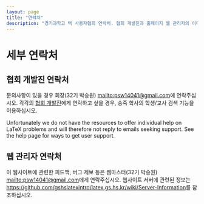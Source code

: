 ```yaml
---
layout: page
title: "연락처"
description: "경기과학고 텍 사용자협회 연락처. 협회 개발진과 홈페이지 웹 관리자의 이메일 주소."
---
```


# 세부 연락처

## 협회 개발진 연락처

문의사항이 있을 경우 회장(32기 박승원) <mailto:psw14041@gmail.com>에 연락주십시오. 각각의 [협회 개발진]({{site.baseurl}}/참여/)에게 연락하고 싶을 경우, 송죽 학사의 학생/교사 검색 기능을 이용하십시오.


Unfortunately we do not have the resources to offer individual help on LaTeX problems and will therefore not reply to emails seeking support. See the help page for ways to get user support.

## 웹 관리자 연락처

이 웹사이트에 관련한 피드백, 버그 제보 등은 웹마스터(32기 박승원) <mailto:psw14041@gmail.com>에게 연락주십시오. 웹사이트 서버에 관련된 정보는 <https://github.com/gshslatexintro/latex.gs.hs.kr/wiki/Server-Information>를 참조하십시오.

